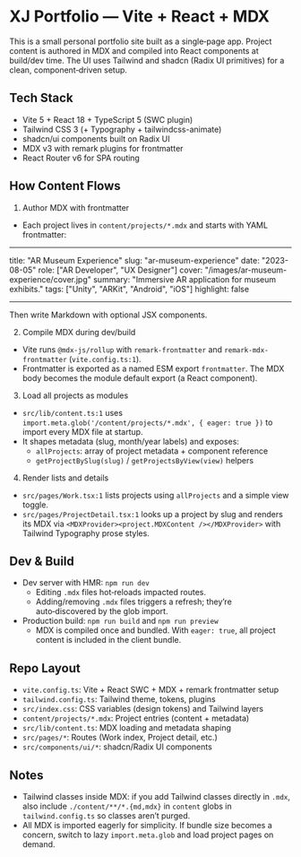 # XJ Portfolio — Vite + React + MDX

This is a small personal portfolio site built as a single‑page app. Project content is authored in MDX and compiled into React components at build/dev time. The UI uses Tailwind and shadcn (Radix UI primitives) for a clean, component‑driven setup.

## Tech Stack

- Vite 5 + React 18 + TypeScript 5 (SWC plugin)
- Tailwind CSS 3 (+ Typography + tailwindcss-animate)
- shadcn/ui components built on Radix UI
- MDX v3 with remark plugins for frontmatter
- React Router v6 for SPA routing

## How Content Flows

1. Author MDX with frontmatter

- Each project lives in `content/projects/*.mdx` and starts with YAML frontmatter:

---

title: "AR Museum Experience"
slug: "ar-museum-experience"
date: "2023-08-05"
role: ["AR Developer", "UX Designer"]
cover: "/images/ar-museum-experience/cover.jpg"
summary: "Immersive AR application for museum exhibits."
tags: ["Unity", "ARKit", "Android", "iOS"]
highlight: false

---

Then write Markdown with optional JSX components.

2. Compile MDX during dev/build

- Vite runs `@mdx-js/rollup` with `remark-frontmatter` and `remark-mdx-frontmatter` (`vite.config.ts:1`).
- Frontmatter is exported as a named ESM export `frontmatter`. The MDX body becomes the module default export (a React component).

3. Load all projects as modules

- `src/lib/content.ts:1` uses `import.meta.glob('/content/projects/*.mdx', { eager: true })` to import every MDX file at startup.
- It shapes metadata (slug, month/year labels) and exposes:
  - `allProjects`: array of project metadata + component reference
  - `getProjectBySlug(slug)` / `getProjectsByView(view)` helpers

4. Render lists and details

- `src/pages/Work.tsx:1` lists projects using `allProjects` and a simple view toggle.
- `src/pages/ProjectDetail.tsx:1` looks up a project by slug and renders its MDX via `<MDXProvider><project.MDXContent /></MDXProvider>` with Tailwind Typography prose styles.

## Dev & Build

- Dev server with HMR: `npm run dev`
  - Editing `.mdx` files hot‑reloads impacted routes.
  - Adding/removing `.mdx` files triggers a refresh; they’re auto‑discovered by the glob import.
- Production build: `npm run build` and `npm run preview`
  - MDX is compiled once and bundled. With `eager: true`, all project content is included in the client bundle.

## Repo Layout

- `vite.config.ts`: Vite + React SWC + MDX + remark frontmatter setup
- `tailwind.config.ts`: Tailwind theme, tokens, plugins
- `src/index.css`: CSS variables (design tokens) and Tailwind layers
- `content/projects/*.mdx`: Project entries (content + metadata)
- `src/lib/content.ts`: MDX loading and metadata shaping
- `src/pages/*`: Routes (Work index, Project detail, etc.)
- `src/components/ui/*`: shadcn/Radix UI components

## Notes

- Tailwind classes inside MDX: if you add Tailwind classes directly in `.mdx`, also include `./content/**/*.{md,mdx}` in `content` globs in `tailwind.config.ts` so classes aren’t purged.
- All MDX is imported eagerly for simplicity. If bundle size becomes a concern, switch to lazy `import.meta.glob` and load project pages on demand.
